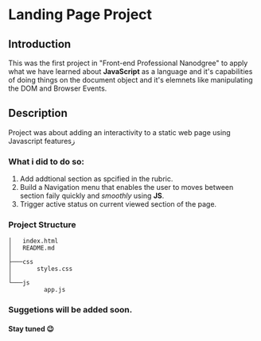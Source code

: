 # Landing Page Project

## Introduction 

This was the first project in "Front-end Professional Nanodgree" to apply what we have learned about __JavaScript__ as a language and it's capabilities of doing things on the document object and it's elemnets like manipulating the DOM and Browser Events.


## Description 

Project was about adding an interactivity to a static web page using Javascript featuresز

### What i did to do so:

1. Add addtional section as spcified in the rubric.
2. Build a Navigation menu that enables the user to moves between section faily quickly and _smoothly_ using __JS__.
3. Trigger active status on current viewed section of the page.

### Project Structure
    │   index.html
    │   README.md
    │
    ├───css
    │       styles.css
    │
    └───js
              app.js
              
### Suggetions will be added soon.
#### Stay tuned 😉
